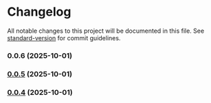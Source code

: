# Changelog

All notable changes to this project will be documented in this file. See [standard-version](https://github.com/conventional-changelog/standard-version) for commit guidelines.

### 0.0.6 (2025-10-01)

### [0.0.5](https://github.com/involvex/auto-vue/compare/v0.0.4...v0.0.5) (2025-10-01)

### [0.0.4](https://github.com/involvex/auto-vue/compare/v0.0.3...v0.0.4) (2025-10-01)
